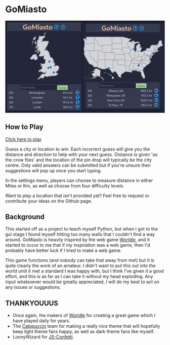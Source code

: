 # GoMiasto

![ Two screenshots of the game, the first is of the UK, and the second is the USA. A silhouette of each country takes up roughly half of the screen, and below there is a table containing an imput box and previous guesses. Each guess shows the distance in miles and the compass direction pointing to the answer.](screenshot.png "Screenshot GoMiasto")

## How to Play

[Click here to play](https://rlychrisg.github.io/GoMiasto/)

Guess a city or location to win. Each incorrect guess will give you the distance and direction to help with your next guess. Distance is given 'as the crow flies' and the location of the pin drop will typically be the city centre. Only valid answers can be submitted but if you're unsure then suggestions will pop up once you start typing.

In the settings menu, players can choose to measure distance in either Miles or Km, as well as choose from four difficulty levels.

Want to play a location that isn't provided yet? Feel free to request or contribute your ideas on the Github page.

## Background
This started off as a project to teach myself Python, but when I got to the gui stage I found myself hitting too many walls that I couldn't find a way around. GoMiasto is heavily inspired by the web game [Worldle](https://worldle.teuteuf.fr/), and it started to occur to me that if my inspiration was a web game, then I'd probably have better luck if I tried to make a web game.

This game functions (and nobody can take that away from me!) but it is quite clearly the work of an amateur. I didn't want to put this out into the world until it met a standard I was happy with, but I think I've given it a good effort, and this is as far as I can take it without my head exploding. Any input whatsoever would be greatly appreciated, I will do my best to act on any issues or suggestions.

## THANKYOUUUS
+ Once again, the makers of [Worldle](https://worldle.teuteuf.fr/) for creating a great game which I have played daily for years.
+ The [Catppuccin](https://github.com/catppuccin/catppuccin/tree/main) team for making a really nice theme that will hopefully keep light theme fans happy, as well as dark theme fans like myself.
+ LoonyWizard for [JS-Confetti](https://github.com/loonywizard/js-confetti).

